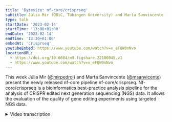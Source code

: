 ```yaml
---
title: 'Bytesize: nf-core/crisprseq'
subtitle: Júlia Mir (QBiC, Tübingen University) and Marta Sanvincente (Pompeu Fabra University, Barcelona)
type: talk
startDate: '2023-02-14'
startTime: '13:00+01:00'
endDate: '2023-02-14'
endTime: '13:30+01:00'
embedAt: 'crisprseq'
youtubeEmbed: https://www.youtube.com/watch?v=x_eFQW0nNvo
locationURL:
  - https://doi.org/10.6084/m9.figshare.22100045.v1
  - https://www.youtube.com/watch?v=x_eFQW0nNvo
---
```


This week Júlia Mir ([@mirpedrol](https://github.com/mirpedrol)) and Marta Sanvincente ([@msanvicente](https://github.com/msanvicente)) present the newly released nf-core pipeline nf-core/crisprseq.
Nf-core/crisprseq is a bioinformatics best-practice analysis pipeline for the analysis of CRISPR edited next generation sequencing (NGS) data. It allows the evaluation of the quality of gene editing experiments using targeted NGS data.

<details markdown="1"><summary>Video transcription</summary>
:::note
The content has been edited to make it reader-friendly
:::

[0:01](https://www.youtube.com/watch?v=x_eFQW0nNvo&t=1)
Hello everyone to this week's bytesize talk. I'm very happy to welcome today Julia from QBiC in Tübingen and Marta from UPF in Barcelona. They're going to talk about another new pipeline that was released just a week ago called crisprseq. Off to you.

[0:22](https://www.youtube.com/watch?v=x_eFQW0nNvo&t=22)
Thank you. Thanks for the introduction. We'll present nf-core/crisprseq, which is a pipeline for the analysis of CRISPR experiments. I would like to start by an introduction to what CRISPR is, because I'm sure you've heard that word before, but maybe you don't remember exactly what it is. CRISPR comes from bacteria and the system is repurposed to do gene editing. It consists of a protein that we call Cas, and this protein can cut DNA, creating double strand breaks. It's coupled to a single guide RNA, which is a short sequence of RNA, which is complementary to the DNA region that you want to cut. This way we can have directed cuts.

[1:18](https://www.youtube.com/watch?v=x_eFQW0nNvo&t=78)
When we have this double strand break in a cell, there are usually two mechanisms of repair. The most common one is this one that we call non-homologous end joining. That's the cell that goes and tries to repair this double strand break, and this can produce some insertions or deletions, which can result in the disruption of the gene, and then this can cause a gene knockout. Then there's a different way, which is called homology-directed repair, which consists on having a template that we can provide and the repair is made based on that template. Like this we can introduce new fragments of DNA and possible gene knock-ins. Apart from these two mechanisms, there's also this microhomology-mediated end joining, which is very similar to the non-homologous, but it happens when there are two small regions of homology surrounding the cut, and these can recombine, so we can get a bigger deletion. More recently, there are these other two technologies called base editing and prime editing, which are done not by a double strand break, but only with a nick. Those are more precise because they can produce base substitutions of only one base.

[3:04](https://www.youtube.com/watch?v=x_eFQW0nNvo&t=184)
That's the overview of all these CRISPR-Cas experiments that we can have. Apart from that, we can also have CRISPR screens, which consist of a library of different gRNAs targeting lots of different genes, and then we can perform a screening. Finally, if we couple with a CAS protein that's inactive and doesn't cut the DNA, it only affects the expression of the gene, we call this CRISPR activation or CRISPR interference. Our pipeline, crisprseq, can analyze gene knockouts, knock-ins, and also base editing or prime editing experiments. This pipeline is based on a pipeline called CRISPR-Analyzer, which Marta developed, so she'll explain more about it.

[4:04](https://www.youtube.com/watch?v=x_eFQW0nNvo&t=244)
As Julia has already said, this first release of nf-core/crisprseq pipeline is based on CRISPR-Analytics. Currently, we just have the core of CRISPR-Analytics in crisprseq, which I will show you here. These are the core steps of that pipeline. The first steps are quality pre-processing of the sequencing reads, where different steps are done to remove low-quality reads, and also in the case that we have paired-end sequencing reads, the reads are merged. Then the alignment against the amplicon reference is done, and after that, there is a process where each indel and substitution that could be caused by these genome editing tools are quantified. Finally, some plots and tables are done to allow us to visualize the results. In the next slide, what I want to show you is other optional steps that CRISPR analytics have that are not currently in crisprseq, but we hope that we will be able to add it in the following versions.

[5:33](https://www.youtube.com/watch?v=x_eFQW0nNvo&t=333)
Just briefly, the first optional step that we have is the ability of using unimolecular identifiers to cluster the sequences, and through that clustering processes we can remove sequencing and amplification biases, as well as correct sequencing errors. We also have implemented a step that allows us to identify the amplicon reference, looking for it in a genome of reference. Then in the bottom part, you have two other steps that has allowed us to increase the precision of our pipeline. The first one is the size bias correction, in which we have implemented a simple model where we used spike-in controls of different sizes and known abundance that were used to model biases related to the amplification, with the sequence size, since longer deletions will lead to shorter sequences that will be amplified more times than longer ones. Then if we also sequence mock samples or a negative control, we can use this sample to subtract errors that can be also represented in our treated samples.

[7:17](https://www.youtube.com/watch?v=x_eFQW0nNvo&t=437)
You can choose the alignment that you want to use in the alignment step, but we have been exploring with simulated data sets the performance of different alignments together with the following part of quantifying the different edits. What we have done is to optimize the parameters of minimap to achieve better results related to the identification of the indels produced by the double strand break repair mechanism. In the following slide, we have just some examples of CRISPR-Analytics being used to analyze a bunch of samples. We have analyzed samples from three different cell lines that were edited with CRISPR-Cas9. In the first plot we see that the main pattern observed among all the insertions that have been found are homology insertions, which means that the same insertion that is in the cleavage site has been also added in this repair process. This happens with higher frequency when the nucleotide that we have free is an adenine or a thymine. As in the other two plots, what we have been exploring is the precise outcomes, which are those outcomes that are shown in a higher frequency. In that case, we also observe that among these precise outcomes, we have these homology insertions, and also we have some deletions of a cytosine when this cleavage site is surrounded by cytosines, and also we can see some micro-homology patterns that have lead to longer deletions that have also a higher representation in these samples.

[9:43](https://www.youtube.com/watch?v=x_eFQW0nNvo&t=583)
CRISPR-Analytics has been benchmarked using several datasets. We have used real data as well as simulated data, and we also created a ground truth dataset to be able to also have this dataset for the benchmarking. This ground truth dataset was generated by several collaborators, which had different subsets of reads, and they were classifying the indels that were found in the reads as indels produced by errors or indels produced by genome editing tools. Finally, these subsets have been used to calculate the percentage of addition of those samples, and we have extrapolated this percentage to calculate the distance between the percentages reported by different tools and the real distance or the established percentage of addition with this ground truth dataset. From this, we just want to highlight that our tool has good precision without relying on the addition windows. Most of the tools use a window where the edited indels have to take place to avoid reporting false positive events.

[11:38](https://www.youtube.com/watch?v=x_eFQW0nNvo&t=698)
How you can use nf-core/crisprseq? Basically, you can use the typical nextflow command, where you provide an input sample sheet, the output directory of the profile that you want to run the pipeline with, and then we also have this one single parameter to provide the aligner, by default we're using minimap but you can also choose between bwa or bowtie2, and the reason why we don't have more parameters is because most of them are provided with the sample sheet because they are dependent on the sample.

[12:23](https://www.youtube.com/watch?v=x_eFQW0nNvo&t=743)
That's how our sample sheet looks. You have the sample name, fastq_1 and fastq_2. If you have only single-end sequencing data you can only provide fastq_1. Then you provide the reference sequence, here it has been shortened for space issues. This reference is the reference the reads will be aligned to, so it's the region where you directed your cut. You also provide the proto-spacer which is the guide RNA that you used in your experiments to direct the cut. Finally, in case that you performed a homology directed repair experiment, you can also provide the template.

[13:11](https://www.youtube.com/watch?v=x_eFQW0nNvo&t=791)
That's the structure of the output folder, I won't go to all the directories in detail, but you will find all the outputs of all the tools used for pre-processing like to join paired-end reads. Also the quality filtering steps because we remove sequencing adapters, we remove low quality reads and mask low quality bases also, and then you also have the output of the alignment and finally the most important folder, which is this one called `cigar`. It's called like that because we parse the edits using the cigar field from the mapping. In these directories you will find some tables and summary tables of the edits and also plots.

[14:15](https://www.youtube.com/watch?v=x_eFQW0nNvo&t=855)
This is an example of the output plots. We report data quality, meaning that you will have a percentage of reads that have good quality, also the ones that were aligned against the reference. We also report the number of reads that were wild type or the ones that contained indels and from these indels we also classify by filter of quality and if they are located in the expected pick on the cut site and if they are above the sequencing error rate or not. Finally there's also classification between insertions and deletions, if there are insertions produced by our template and also if these indels are in frame or out of frame because the ones that will be out of frame are the more probable to disrupt a gene function and produce a gene knockout.

[15:33](https://www.youtube.com/watch?v=x_eFQW0nNvo&t=933)
Finally these further steps as Marta already commented that they are already implemented in CRISPR-Analytics and we will add them to crisprseq. This unimolecular clustering step to reduce PCR duplicates or sequencing biases, because usually in the sequencing methodology, shorter reads are sequenced more often but this doesn't mean that you have this particular long deletion more represented in your sample so we can correct with UMIs. Then also the automatic identification of a reference and some noise handling and finally also thinking already about version 2 of crisprseq about the idea that we will be able to analyze other kinds of CRISPR experiments such as CRISPR screening. If you have any doubt or want to work with us, Laurence is currently implementing this part of the analysis so you can join the Slack channel and there ask and that's it. Feel free to join this channel, test out the pipeline and see if there's something that you would like to also include. Also check the repository. Thank you.

[17:08](https://www.youtube.com/watch?v=x_eFQW0nNvo&t=1028)
(host) Thank you very much, that was a very nice talk. Are there any questions in the audience to either Julia or Marta? You can unmute yourself now if you want to, or you can write a question in a chat and I will read it out. There currently seems to be no questions but may I ask one?

(question) So one of the biggest issues that I know of CRISPR is off-target effects, but as I understand you're mapping to fairly short references, just a target. Is there any way how we could figure out if there are off-target effects with this pipeline or is there anything planned in the future?

(answer) This pipeline it's not really thought to be able to detect off-target effects. The experimental steps are based on amplification of your expected target and then you sequence with Illumina or other next-generation sequencing platforms. What you can do is, for example, if you use some prediction of which are the the targets that are more susceptible to be off-targets you can also amplify these off-targets and make the same analysis and see if there are indels in that regions.

(question cont.) But you would need to know what to look for then obviously.

(answer cont.) Yeah, we would have to add guide-seq or other analysis pipelines that you use for another experimental protocol to do the computational analysis. It's something that can be implemented in further steps.

(host) Thank you.

[19:11](https://www.youtube.com/watch?v=x_eFQW0nNvo&t=1151)
(host) Are there any other questions in the audience? If not I would like to thank you two for this great talk. I also would like to thank the Chan Zuckerberg Initiative who is funding our bytesize talks. If anyone has more questions to both of you, you can always go to slack and check either in the channel for crisprseq or you can also ask in the bytesize channel and I'm pretty sure the two will have a look at your question. Thank you very much.

(speaker) Thank you.

</details>
